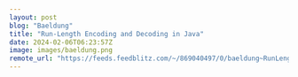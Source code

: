 ```yaml
---
layout: post
blog: "Baeldung"
title: "Run-Length Encoding and Decoding in Java"
date: 2024-02-06T06:23:57Z
image: images/baeldung.png
remote_url: "https://feeds.feedblitz.com/~/869040497/0/baeldung~RunLength-Encoding-and-Decoding-in-Java"
---
```

